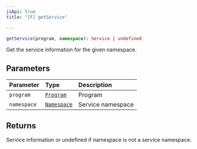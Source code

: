 ```yaml
---
jsApi: true
title: "[F] getService"

---
```

```ts
getService(program, namespace): Service | undefined
```

Get the service information for the given namespace.

## Parameters

| Parameter | Type | Description |
| :------ | :------ | :------ |
| `program` | [`Program`](../interfaces/Program.md) | Program |
| `namespace` | [`Namespace`](../interfaces/Namespace.md) | Service namespace |

## Returns

Service information or undefined if namespace is not a service namespace.
